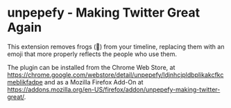 # unpepefy - Making Twitter Great Again

This extension removes frogs (🐸) from your timeline, replacing them with
an emoji that more properly reflects the people who use them.

The plugin can be installed from the Chrome Web Store, at
https://chrome.google.com/webstore/detail/unpepefy/ldjnhcjpldbplikakcfkcmeblikfadpe
and as a Mozilla Firefox Add-On at
https://addons.mozilla.org/en-US/firefox/addon/unpepefy-making-twitter-great/.
